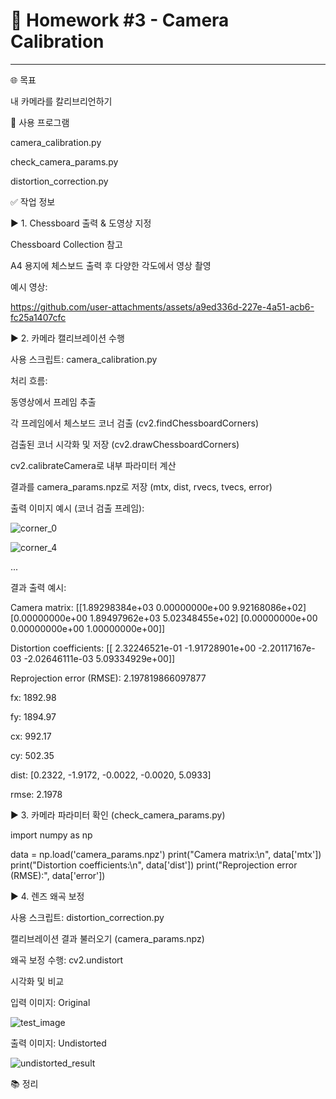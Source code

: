 # 🧮 Homework #3 - Camera Calibration

---

🌐 목표

내 카메라를 칼리브리언하기

🔧 사용 프로그램

camera_calibration.py

check_camera_params.py

distortion_correction.py

✅ 작업 정보

▶ 1. Chessboard 출력 & 도영상 지정

Chessboard Collection 참고

A4 용지에 체스보드 출력 후 다양한 각도에서 영상 촬영

예시 영상: 




https://github.com/user-attachments/assets/a9ed336d-227e-4a51-acb6-fc25a1407cfc





▶ 2. 카메라 캘리브레이션 수행

사용 스크립트: camera_calibration.py

처리 흐름:

동영상에서 프레임 추출

각 프레임에서 체스보드 코너 검출 (cv2.findChessboardCorners)

검출된 코너 시각화 및 저장 (cv2.drawChessboardCorners)

cv2.calibrateCamera로 내부 파라미터 계산

결과를 camera_params.npz로 저장 (mtx, dist, rvecs, tvecs, error)

출력 이미지 예시 (코너 검출 프레임):

![corner_0](https://github.com/user-attachments/assets/8c34a2b8-303a-4674-904b-19569950df0d)




![corner_4](https://github.com/user-attachments/assets/a180f673-f850-4eca-be38-d8f49fa5f2e0)

...



결과 출력 예시:

Camera matrix:
[[1.89298384e+03 0.00000000e+00 9.92168086e+02]
 [0.00000000e+00 1.89497962e+03 5.02348455e+02]
 [0.00000000e+00 0.00000000e+00 1.00000000e+00]]

Distortion coefficients:
[[ 2.32246521e-01 -1.91728901e+00 -2.20117167e-03 -2.02646111e-03 5.09334929e+00]]

Reprojection error (RMSE): 2.197819866097877

fx: 1892.98

fy: 1894.97

cx: 992.17

cy: 502.35

dist: [0.2322, -1.9172, -0.0022, -0.0020, 5.0933]

rmse: 2.1978

▶ 3. 카메라 파라미터 확인 (check_camera_params.py)

import numpy as np

data = np.load('camera_params.npz')
print("Camera matrix:\n", data['mtx'])
print("Distortion coefficients:\n", data['dist'])
print("Reprojection error (RMSE):", data['error'])

▶ 4. 렌즈 왜곡 보정

사용 스크립트: distortion_correction.py

캘리브레이션 결과 불러오기 (camera_params.npz)

왜곡 보정 수행: cv2.undistort

시각화 및 비교

입력 이미지: Original


![test_image](https://github.com/user-attachments/assets/1951c5dc-cbfe-4911-92d5-38d8ec4e090f)




출력 이미지: Undistorted






![undistorted_result](https://github.com/user-attachments/assets/8bb03446-a68d-46ee-bd01-fe217f2bafdf)






📚 정리
